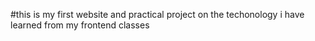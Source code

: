 #this is my first website and practical project 
on the techonology i have learned from my frontend classes